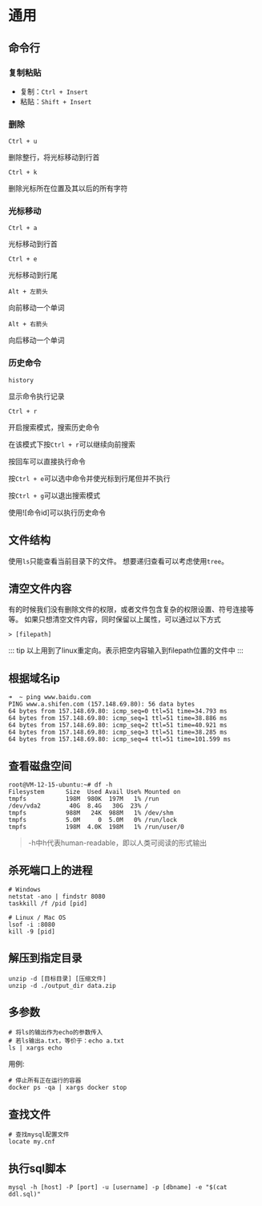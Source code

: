 # 通用

## 命令行

### 复制粘贴

- 复制：`Ctrl + Insert`
- 粘贴：`Shift + Insert`

### 删除

`Ctrl + u`

删除整行，将光标移动到行首

`Ctrl + k`

删除光标所在位置及其以后的所有字符

### 光标移动

`Ctrl + a`

光标移动到行首

`Ctrl + e`

光标移动到行尾

`Alt + 左箭头`

向前移动一个单词

`Alt + 右箭头`

向后移动一个单词

### 历史命令

`history`

显示命令执行记录

`Ctrl + r`

开启搜索模式，搜索历史命令

在该模式下按`Ctrl + r`可以继续向前搜索

按回车可以直接执行命令

按`Ctrl + e`可以选中命令并使光标到行尾但并不执行

按`Ctrl + g`可以退出搜索模式

使用![命令id]可以执行历史命令

## 文件结构

使用`ls`只能查看当前目录下的文件。
想要递归查看可以考虑使用`tree`。

## 清空文件内容

有的时候我们没有删除文件的权限，或者文件包含复杂的权限设置、符号连接等等。
如果只想清空文件内容，同时保留以上属性，可以通过以下方式

`> [filepath]`

::: tip
以上用到了linux重定向。表示把空内容输入到filepath位置的文件中
:::

## 根据域名ip

```shell
➜  ~ ping www.baidu.com
PING www.a.shifen.com (157.148.69.80): 56 data bytes
64 bytes from 157.148.69.80: icmp_seq=0 ttl=51 time=34.793 ms
64 bytes from 157.148.69.80: icmp_seq=1 ttl=51 time=38.886 ms
64 bytes from 157.148.69.80: icmp_seq=2 ttl=51 time=40.921 ms
64 bytes from 157.148.69.80: icmp_seq=3 ttl=51 time=38.285 ms
64 bytes from 157.148.69.80: icmp_seq=4 ttl=51 time=101.599 ms
```

## 查看磁盘空间

```shell
root@VM-12-15-ubuntu:~# df -h
Filesystem      Size  Used Avail Use% Mounted on
tmpfs           198M  980K  197M   1% /run
/dev/vda2        40G  8.4G   30G  23% /
tmpfs           988M   24K  988M   1% /dev/shm
tmpfs           5.0M     0  5.0M   0% /run/lock
tmpfs           198M  4.0K  198M   1% /run/user/0
```

> -h中h代表human-readable，即以人类可阅读的形式输出

## 杀死端口上的进程

```shell
# Windows
netstat -ano | findstr 8080
taskkill /f /pid [pid]

# Linux / Mac OS
lsof -i :8080
kill -9 [pid]
```

## 解压到指定目录

```shell
unzip -d [目标目录] [压缩文件]
unzip -d ./output_dir data.zip
```

## 多参数

```shell
# 将ls的输出作为echo的参数传入
# 若ls输出a.txt，等价于：echo a.txt
ls | xargs echo
```

用例:
```
# 停止所有正在运行的容器
docker ps -qa | xargs docker stop
```

## 查找文件

```shell
# 查找mysql配置文件
locate my.cnf
```

## 执行sql脚本

```shell
mysql -h [host] -P [port] -u [username] -p [dbname] -e "$(cat ddl.sql)" 
```